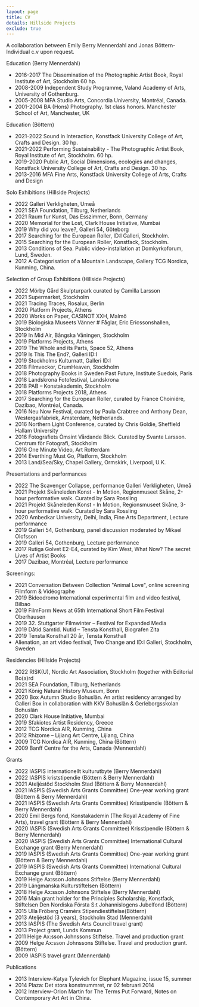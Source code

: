 ```yaml
---
layout: page
title: CV
details: Hillside Projects
exclude: true
---
```

A collaboration between Emily Berry Mennerdahl and Jonas Böttern-<br/> Individual c.v upon request.<br/>

Education (Berry Mennerdahl)

* 2016-2017	The Dissemination of the Photographic Artist Book, Royal Institute of Art, Stockholm 60 hp.
* 2008-2009	Independent Study Programme, Valand Academy of Arts, University of Gothenburg.
* 2005-2008	MFA Studio Arts, Concordia University, Montréal, Canada.
* 2001-2004	BA (Hons) Photography. 1st class honors. Manchester School of Art, Manchester, UK

Education (Böttern)

* 2021-2022     Sound in Interaction, Konstfack University College of Art, Crafts and Design. 30 hp. 
* 2021-2022      Performing Sustainability - The Photographic Artist Book, Royal Institute of Art, Stockholm. 60 hp.
* 2019-2020     Public Art, Social Dimensions, ecologies and changes, Konstfack University             College of Art, Crafts and Design. 30 hp.
* 2013-2016	MFA Fine Arts, Konstfack University College of Arts, Crafts and Design

Solo Exhibitions (Hillside Projects)

* 2022 Galleri Verkligheten, Umeå
* 2021 SEA Foundation, Tilburg, Netherlands
* 2021                Raum fur Kunst, Das Esszimmer, Bonn, Germany
* 2020                Memorial for the Lost, Clark House Initiative, Mumbai
* 2019		Why did you leave?, Galleri 54, Göteborg
* 2017		Searching for the European Roller, ID:I Galleri, Stockholm.
* 2015		Searching for the European Roller, Konstfack, Stockholm.  
* 2013   	Conditions of Sea. Public video-installation at Domkyrkoforum, Lund, Sweden.
* 2012	  A Categorisation of a Mountain Landscape, Gallery TCG Nordica, Kunming, China.

Selection of Group Exhibitions (Hillside Projects)

* 2022 Mörby Gård Skulpturpark curated by Camilla Larsson
* 2021 Supermarket, Stockholm
* 2021 Tracing Traces, Rosalux, Berlin
* 2020 Platform Projects, Athens 
* 2020 Works on Paper, CASINOT XXH, Malmö
* 2019 Biologiska Museets Vänner # Fåglar, Eric Ericssonshallen, Stockholm
* 2019 In Mid Air, Bångska Våningen, Stockholm
* 2019 Platforms Projects, Athens
* 2019 The Whole and its Parts, Space 52, Athens
* 2019 Is This The End?, Galleri ID:I
* 2019 Stockholms Kulturnatt, Galleri ID:I
* 2018 Filmveckor, CrumHeaven, Stockholm
* 2018 Photography Books in Sweden Past Future, Institute Suedois, Paris
* 2018 Landskrona Fotofestival, Landskrona
* 2018 PAB – Konstakademin, Stockholm
* 2018 Platforms Projects 2018, Athens
* 2017	Searching for the European Roller, curated by France Choiniére, Dazibao, Montréal, Canada.
* 2016	Neu Now Festival, curated by Paula Crabtree and Anthony Dean, Westergasfabriek, Amsterdam, Netherlands.
* 2016	Northern Light Conference, curated by Chris Goldie, Sheffield Hallam University
* 2016	Fotografiets Ömsint Vårdande Blick. Curated by Svante Larsson. Centrum för Fotografi, Stockholm
* 2016		One Minute Video, Art Rotterdam
* 2014		Everthing Must Go, Platform, Stockholm
* 2013		Land/Sea/Sky, Chapel Gallery, Ormskirk, Liverpool, U.K.

Presentations and performances

* 2022 The Scavenger Collapse, performance Galleri Verkligheten, Umeå
* 2021 Projekt Skåneleden Konst - In Motion, Regionmuseet Skåne, 2-hour performative walk. Curated by Sara Rossling
* 2021 Projekt Skåneleden Konst - In Motion, Regionsmuseet Skåne, 3-hour performative walk. Curated by Sara Rossling
* 2020 Ambedkar University, Delhi, India, Fine Arts Department, Lecture performance
* 2019 Galleri 54, Gothenburg, panel discussion moderated by Mikael Olofsson
* 2019 Galleri 54, Gothenburg, Lecture performance
* 2017	Rutiga Golvet E2-E4, curated by Kim West, What Now? The secret Lives of Artist Books
* 2017	Dazibao, Montréal, Lecture performance

Screenings:

* 2021 Conversation Between Collection "Animal Love", online screening Filmform & Vidéographe
* 2019 Bideodromo International experimental film and video festival, Bilbao
* 2019 FilmForm News at 65th International Short Film Festival Oberhausen
* 2019 32. Stuttgarter Filmwinter – Festival for Expanded Media
* 2019 Dåtid.Samtid. Nutid – Tensta Konsthall, Biografen Zita
* 2019 Tensta Konsthall 20 år, Tensta Konsthall
* Alienation, an art video festival, Two Change and ID:I Galleri, Stockholm, Sweden

Residencies (Hillside Projects)

* 2022 RISK(U), Nordic Art Association, Stockholm (together with Editorial Bo(a)rd
* 2021 SEA Foundation, Tilburg, Netherlands
* 2021 König Natural History Museum, Bonn
* 2020 Box Autumn Studio Bohuslän. An artist residency arranged by Galleri Box in collaboration with KKV Bohuslän & Gerleborgsskolan Bohuslän
* 2020 Clark House Initiative, Mumbai
* 2019 Sfakiotes Artist Residency, Greece
* 2012 TCG Nordica AIR, Kunming, China
* 2012 Rhizome – Lijiang Art Centre, Lijiang, China
* 2009 TCG Nordica AIR, Kunming, China (Böttern)
* 2009 Banff Centre for the Arts, Canada (Mennerdahl)

Grants

* 2022 IASPIS internationellt kulturutbyte (Berry Mennerdahl)
* 2022 IASPIS kriststipendie (Böttern & Berry Mennerdahl)
* 2021 Ateljéstöd Stockholm Stad (Böttern & Berry Mennerdahl)
* 2021 IASPIS (Swedish Arts Grants Committee) One-year working grant (Böttern & Berry Mennerdahl)
* 2021 IASPIS (Swedish Arts Grants Committee) Krisstipendie (Böttern & Berry Mennerdahl)
* 2020 Emil Bergs fond, Konstakademin (The Royal Academy of Fine Arts), travel grant (Böttern & Berry Mennerdahl)
* 2020 IASPIS (Swedish Arts Grants Committee) Krisstipendie (Böttern & Berry Mennerdahl)
* 2020 IASPIS (Swedish Arts Grants Committee) International Cultural Exchange grant (Berry Mennerdahl)
* 2019 IASPIS (Swedish Arts Grants Committee) One-year working grant (Böttern & Berry Mennerdahl)
* 2019 IASPIS (Swedish Arts Grants Committee) International Cultural Exchange grant (Böttern)
* 2019 Helge Ax:sson Johnsons Stiftelse (Berry Mennerdahl)
* 2019 Längmanska Kulturstiftelsen (Böttern)
* 2018 Helge Ax:sson Johnsons Stiftelse (Berry Mennerdahl)
* 2016	Main grant holder for the Principles Scholarship, Konstfack, Stiftelsen Den Nordiska Första S:t Johannislogens Jubelfond (Böttern)
* 2015		Ulla Fröberg Cramérs Stipendiestiftelse(Böttern)
* 2013		Ateljéstöd (3 years), Stockholm Stad (Mennerdahl)
* 2013		IASPIS (The Swedish Arts Council travel grant)
* 2013		Project grant, Lunds Kommun
* 2011		Helge Ax:sson Johnssons Stiftelse. Travel and production grant
* 2009		Helge Ax:sson Johnssons Stiftelse. Travel and production grant. (Böttern)
* 2009		IASPIS travel grant (Mennerdahl)

Publications

* 2013		Interview-Katya Tylevich for Elephant Magazine, issue 15, summer
* 2014		Plaza: Det stora konstnummret, nr 02 februari 2014
* 2012	Interview-Orion Martin for The Terms Put Forward, Notes on Contemporary Art Art in China.